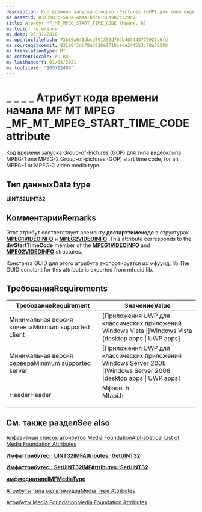 ```yaml
---
description: Код времени запуска Group-of-Pictures (GOP) для типа видеоклипа MPEG-1 или MPEG-2.
ms.assetid: 8313b83c-5a0a-4aaa-bdc8-58a987c329c7
title: Атрибут MF_MT_MPEG_START_TIME_CODE (Мфапи. h)
ms.topic: reference
ms.date: 05/31/2018
ms.openlocfilehash: 73b19a041dbcd791359d704b407445779927d0fd
ms.sourcegitcommit: 831e8f3db78ab820e1710cede244553c70e50500
ms.translationtype: MT
ms.contentlocale: ru-RU
ms.lasthandoff: 01/08/2021
ms.locfileid: "105712406"
---
```

# <a name="mf_mt_mpeg_start_time_code-attribute"></a><span data-ttu-id="c0267-103">\_ \_ \_ \_ Атрибут кода времени начала MF MT MPEG \_</span><span class="sxs-lookup"><span data-stu-id="c0267-103">MF\_MT\_MPEG\_START\_TIME\_CODE attribute</span></span>

<span data-ttu-id="c0267-104">Код времени запуска Group-of-Pictures (GOP) для типа видеоклипа MPEG-1 или MPEG-2.</span><span class="sxs-lookup"><span data-stu-id="c0267-104">Group-of-pictures (GOP) start time code, for an MPEG-1 or MPEG-2 video media type.</span></span>

## <a name="data-type"></a><span data-ttu-id="c0267-105">Тип данных</span><span class="sxs-lookup"><span data-stu-id="c0267-105">Data type</span></span>

<span data-ttu-id="c0267-106">**UINT32**</span><span class="sxs-lookup"><span data-stu-id="c0267-106">**UINT32**</span></span>

## <a name="remarks"></a><span data-ttu-id="c0267-107">Комментарии</span><span class="sxs-lookup"><span data-stu-id="c0267-107">Remarks</span></span>

<span data-ttu-id="c0267-108">Этот атрибут соответствует элементу **двстарттимекоде** в структурах [**MPEG1VIDEOINFO**](/previous-versions/windows/desktop/api/amvideo/ns-amvideo-mpeg1videoinfo) и [**MPEG2VIDEOINFO**](/previous-versions/windows/desktop/api/dvdmedia/ns-dvdmedia-mpeg2videoinfo) .</span><span class="sxs-lookup"><span data-stu-id="c0267-108">This attribute corresponds to the **dwStartTimeCode** member of the [**MPEG1VIDEOINFO**](/previous-versions/windows/desktop/api/amvideo/ns-amvideo-mpeg1videoinfo) and [**MPEG2VIDEOINFO**](/previous-versions/windows/desktop/api/dvdmedia/ns-dvdmedia-mpeg2videoinfo) structures.</span></span>

<span data-ttu-id="c0267-109">Константа GUID для этого атрибута экспортируется из мфууид. lib.</span><span class="sxs-lookup"><span data-stu-id="c0267-109">The GUID constant for this attribute is exported from mfuuid.lib.</span></span>

## <a name="requirements"></a><span data-ttu-id="c0267-110">Требования</span><span class="sxs-lookup"><span data-stu-id="c0267-110">Requirements</span></span>



| <span data-ttu-id="c0267-111">Требование</span><span class="sxs-lookup"><span data-stu-id="c0267-111">Requirement</span></span> | <span data-ttu-id="c0267-112">Значение</span><span class="sxs-lookup"><span data-stu-id="c0267-112">Value</span></span> |
|-------------------------------------|------------------------------------------------------------------------------------|
| <span data-ttu-id="c0267-113">Минимальная версия клиента</span><span class="sxs-lookup"><span data-stu-id="c0267-113">Minimum supported client</span></span><br/> | <span data-ttu-id="c0267-114">\[Приложения UWP для классических приложений Windows Vista \|\]</span><span class="sxs-lookup"><span data-stu-id="c0267-114">Windows Vista \[desktop apps \| UWP apps\]</span></span><br/>                              |
| <span data-ttu-id="c0267-115">Минимальная версия сервера</span><span class="sxs-lookup"><span data-stu-id="c0267-115">Minimum supported server</span></span><br/> | <span data-ttu-id="c0267-116">\[Приложения UWP для классических приложений Windows Server 2008 \|\]</span><span class="sxs-lookup"><span data-stu-id="c0267-116">Windows Server 2008 \[desktop apps \| UWP apps\]</span></span><br/>                        |
| <span data-ttu-id="c0267-117">Header</span><span class="sxs-lookup"><span data-stu-id="c0267-117">Header</span></span><br/>                   | <dl> <span data-ttu-id="c0267-118"><dt>Мфапи. h</dt></span><span class="sxs-lookup"><span data-stu-id="c0267-118"><dt>Mfapi.h</dt></span></span> </dl> |



## <a name="see-also"></a><span data-ttu-id="c0267-119">См. также раздел</span><span class="sxs-lookup"><span data-stu-id="c0267-119">See also</span></span>

<dl> <dt>

[<span data-ttu-id="c0267-120">Алфавитный список атрибутов Media Foundation</span><span class="sxs-lookup"><span data-stu-id="c0267-120">Alphabetical List of Media Foundation Attributes</span></span>](alphabetical-list-of-media-foundation-attributes.md)
</dt> <dt>

[<span data-ttu-id="c0267-121">**Имфаттрибутес:: UINT32**</span><span class="sxs-lookup"><span data-stu-id="c0267-121">**IMFAttributes::GetUINT32**</span></span>](/windows/desktop/api/mfobjects/nf-mfobjects-imfattributes-getuint32)
</dt> <dt>

[<span data-ttu-id="c0267-122">**Имфаттрибутес:: SetUINT32**</span><span class="sxs-lookup"><span data-stu-id="c0267-122">**IMFAttributes::SetUINT32**</span></span>](/windows/desktop/api/mfobjects/nf-mfobjects-imfattributes-setuint32)
</dt> <dt>

[<span data-ttu-id="c0267-123">**имфмедиатипе**</span><span class="sxs-lookup"><span data-stu-id="c0267-123">**IMFMediaType**</span></span>](/windows/desktop/api/mfobjects/nn-mfobjects-imfmediatype)
</dt> <dt>

[<span data-ttu-id="c0267-124">Атрибуты типа мультимедиа</span><span class="sxs-lookup"><span data-stu-id="c0267-124">Media Type Attributes</span></span>](media-type-attributes.md)
</dt> <dt>

[<span data-ttu-id="c0267-125">Атрибуты Media Foundation</span><span class="sxs-lookup"><span data-stu-id="c0267-125">Media Foundation Attributes</span></span>](media-foundation-attributes.md)
</dt> </dl>

 

 
